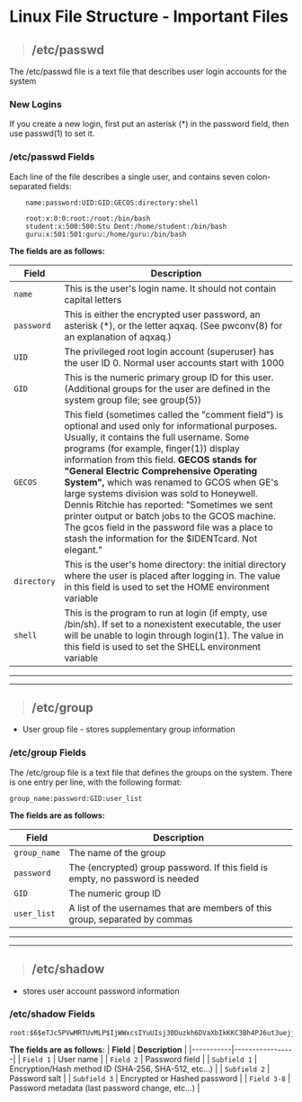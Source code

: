 # Linux File Structure - Important Files

> ## **/etc/passwd**

The /etc/passwd file is a text file that describes user login accounts for the system

### **New Logins**

If you create a new login, first put an asterisk (*) in the password field, then use passwd(1) to set it.

### **/etc/passwd Fields**

Each line of the file describes a single user, and contains seven colon-separated fields:

        name:password:UID:GID:GECOS:directory:shell

        root:x:0:0:root:/root:/bin/bash
        student:x:500:500:Stu Dent:/home/student:/bin/bash
        guru:x:501:501:guru:/home/guru:/bin/bash


**The fields are as follows:** 

| **Field** | **Description** | 
|-----------|-----------------|
| `name` | This is the user's login name. It should not contain capital letters |
| `password` | This is either the encrypted user password, an asterisk (*), or the letter aqxaq. (See pwconv(8) for an explanation of aqxaq.) |
| `UID` | The privileged root login account (superuser) has the user ID 0. Normal user accounts start with 1000 |
| `GID` | This is the numeric primary group ID for this user. (Additional groups for the user are defined in the system group file; see group(5)) |
| `GECOS` | This field (sometimes called the "comment field") is optional and used only for informational purposes. Usually, it contains the full username. Some programs (for example, finger(1)) display information from this field. **GECOS stands for "General Electric Comprehensive Operating System",** which was renamed to GCOS when GE's large systems division was sold to Honeywell. Dennis Ritchie has reported: "Sometimes we sent printer output or batch jobs to the GCOS machine. The gcos field in the password file was a place to stash the information for the $IDENTcard. Not elegant." |
| `directory` | This is the user's home directory: the initial directory where the user is placed after logging in. The value in this field is used to set the HOME environment variable |
| `shell` | This is the program to run at login (if empty, use /bin/sh). If set to a nonexistent executable, the user will be unable to login through login(1). The value in this field is used to set the SHELL environment variable |

---
---

> ## **/etc/group**

- User group file - stores supplementary group information

### /etc/group Fields

The /etc/group file is a text file that defines the groups on the system. There is one entry per line, with the following format:

    group_name:password:GID:user_list

**The fields are as follows:**

| **Field** | **Description** | 
|-----------|-----------------|
| `group_name` | The name of the group |
| `password` | The (encrypted) group password. If this field is empty, no password is needed |
| `GID` | The numeric group ID |
| `user_list` | A list of the usernames that are members of this group, separated by commas |

---
---

> ## **/etc/shadow**

- stores user account password information

### /etc/shadow Fields


```
root:$6$eTJc5PVwMRTUvMLP$IjWWxcsIYuUIsj30Duzkh6DVaXbIkKKC3Bh4PJ6ut3uejj36eTt1d5Zn3aWZwD1Wfg/lzQIhIF1olydTYhd8/0:15904:0:99999:7:::
```

**The fields are as follows:** 
| **Field** | **Description** | 
|-----------|-----------------|
| `Field 1` | User name |
| `Field 2` | Password field |
| `Subfield 1` | Encryption/Hash method ID (SHA-256, SHA-512, etc…) |
| `Subfield 2` | Password salt  |
| `Subfield 3` | Encrypted or Hashed password |
| `Field 3-8` | Password metadata (last password change, etc…)  |


